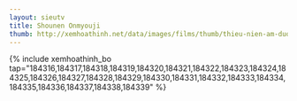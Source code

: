 ```yaml
---
layout: sieutv
title: Shounen Onmyouji
thumb: http://xemhoathinh.net/data/images/films/thumb/thieu-nien-am-duong-su-shounen-onmyouji-2013.jpg
---
```

{% include xemhoathinh_bo tap="184316,184317,184318,184319,184320,184321,184322,184323,184324,184325,184326,184327,184328,184329,184330,184331,184332,184333,184334,184335,184336,184337,184338,184339" %} 
